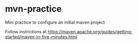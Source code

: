 # mvn-practice
Mini practice to configure an initial maven project


Follow instrictions at https://maven.apache.org/guides/getting-started/maven-in-five-minutes.html
